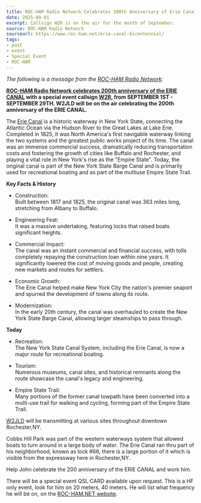 ```yaml
---
title: ROC-HAM Radio Network Celebrates 200th Anniversary of Erie Canal
date: 2025-09-01
excerpt: Callsign W2R is on the air for the month of September.
source: ROC-HAM Radio Network
sourceurl: https://www.roc-ham.net/erie-canal-bicentennial/
tags:
- post
- event
- Special Event
- ROC-HAM
---
```

*The following is a message from the [ROC-HAM Radio Network](https://www.roc-ham.net/):*

**[ROC-HAM Radio Network celebrates 200th anniversary of the ERIE CANAL](https://www.roc-ham.net/erie-canal-bicentennial/) with a special event callsign [W2R](https://www.qrz.com/db/W2R), from SEPTEMBER 1ST - SEPTEMBER 29TH. W2JLD will be on the air celebrating the 200th anniversary of the ERIE CANAL.**

The [Erie Canal](https://en.wikipedia.org/wiki/Erie_Canal) is a historic waterway in New York State, connecting the Atlantic Ocean via the Hudson River to the Great Lakes at Lake Erie. Completed in 1825, it was North America's first navigable waterway linking the two systems and the greatest public works project of its time. The canal was an immense commercial success, dramatically reducing transportation costs and fostering the growth of cities like Buffalo and Rochester, and playing a vital role in New York's rise as the "Empire State". Today, the original canal is part of the New York State Barge Canal and is primarily used for recreational boating and as part of the multiuse Empire State Trail.

**Key Facts & History**

- Construction:   
Built between 1817 and 1825, the original canal was 363 miles long, stretching from Albany to Buffalo. 

- Engineering Feat:   
It was a massive undertaking, featuring locks that raised boats significant heights. 

- Commercial Impact:   
The canal was an instant commercial and financial success, with tolls completely repaying the construction loan within nine years. It significantly lowered the cost of moving goods and people, creating new markets and routes for settlers. 

- Economic Growth:   
The Erie Canal helped make New York City the nation's premier seaport and spurred the development of towns along its route. 

- Modernization:   
In the early 20th century, the canal was overhauled to create the New York State Barge Canal, allowing larger steamships to pass through. 

**Today**

- Recreation:   
The New York State Canal System, including the Erie Canal, is now a major route for recreational boating. 

- Tourism:   
Numerous museums, canal sites, and historical remnants along the route showcase the canal's legacy and engineering. 

- Empire State Trail:   
Many portions of the former canal towpath have been converted into a multi-use trail for walking and cycling, forming part of the Empire State Trail.

[W2JLD](https://www.qrz.com/db/W2JLD) will be transmitting at various sites throughout downtown Rochester,NY.

Cobbs Hill Park was part of the western waterways system that allowed boats to turn around in a large body of water. The Erie Canal ran thru part of his neighborhood, known as lock #66, there is a large portion of it which is visible from the expressway here in Rochester,NY.

Help John celebrate the 200 anniversary of the ERIE CANAL and work him.

There will be a special event QSL CARD available upon request. This is a HF only event, look for him on 20 meters, 40 meters. He will list what frequency he will be on, on the [ROC-HAM.NET website](https://www.roc-ham.net/).